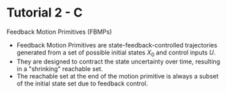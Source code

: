 # Tutorial 2 - C

Feedback Motion Primitives (FBMPs)

- Feedback Motion Primitives are state-feedback-controlled trajectories generated from a set of possible initial states $X_0$ and control inputs $U$.
- They are designed to contract the state uncertainty over time, resulting in a "shrinking" reachable set.
- The reachable set at the end of the motion primitive is always a subset of the initial state set due to feedback control.
